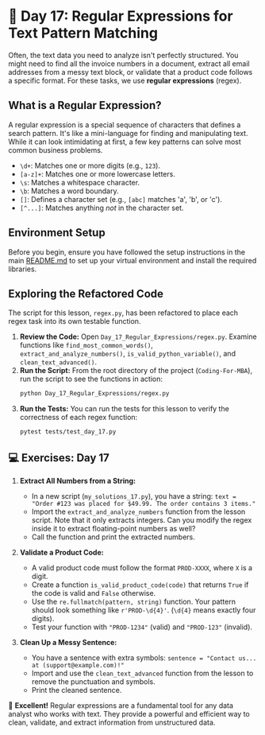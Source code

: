 # 📘 Day 17: Regular Expressions for Text Pattern Matching

Often, the text data you need to analyze isn't perfectly structured. You might need to find all the invoice numbers in a document, extract all email addresses from a messy text block, or validate that a product code follows a specific format. For these tasks, we use **regular expressions** (regex).

## What is a Regular Expression?

A regular expression is a special sequence of characters that defines a search pattern. It's like a mini-language for finding and manipulating text. While it can look intimidating at first, a few key patterns can solve most common business problems.

*   `\d+`: Matches one or more digits (e.g., `123`).
*   `[a-z]+`: Matches one or more lowercase letters.
*   `\s`: Matches a whitespace character.
*   `\b`: Matches a word boundary.
*   `[]`: Defines a character set (e.g., `[abc]` matches 'a', 'b', or 'c').
*   `[^...]`: Matches anything *not* in the character set.

## Environment Setup

Before you begin, ensure you have followed the setup instructions in the main [README.md](../../README.md) to set up your virtual environment and install the required libraries.

## Exploring the Refactored Code

The script for this lesson, `regex.py`, has been refactored to place each regex task into its own testable function.

1.  **Review the Code:** Open `Day_17_Regular_Expressions/regex.py`. Examine functions like `find_most_common_words()`, `extract_and_analyze_numbers()`, `is_valid_python_variable()`, and `clean_text_advanced()`.
2.  **Run the Script:** From the root directory of the project (`Coding-For-MBA`), run the script to see the functions in action:
    ```bash
    python Day_17_Regular_Expressions/regex.py
    ```
3.  **Run the Tests:** You can run the tests for this lesson to verify the correctness of each regex function:
    ```bash
    pytest tests/test_day_17.py
    ```

## 💻 Exercises: Day 17

1.  **Extract All Numbers from a String:**
    *   In a new script (`my_solutions_17.py`), you have a string: `text = "Order #123 was placed for $49.99. The order contains 3 items."`
    *   Import the `extract_and_analyze_numbers` function from the lesson script. Note that it only extracts integers. Can you modify the regex inside it to extract floating-point numbers as well?
    *   Call the function and print the extracted numbers.

2.  **Validate a Product Code:**
    *   A valid product code must follow the format `PROD-XXXX`, where `X` is a digit.
    *   Create a function `is_valid_product_code(code)` that returns `True` if the code is valid and `False` otherwise.
    *   Use the `re.fullmatch(pattern, string)` function. Your pattern should look something like `r'PROD-\d{4}'`. (`\d{4}` means exactly four digits).
    *   Test your function with `"PROD-1234"` (valid) and `"PROD-123"` (invalid).

3.  **Clean Up a Messy Sentence:**
    *   You have a sentence with extra symbols: `sentence = "Contact us... at (support@example.com)!"`
    *   Import and use the `clean_text_advanced` function from the lesson to remove the punctuation and symbols.
    *   Print the cleaned sentence.

🎉 **Excellent!** Regular expressions are a fundamental tool for any data analyst who works with text. They provide a powerful and efficient way to clean, validate, and extract information from unstructured data.